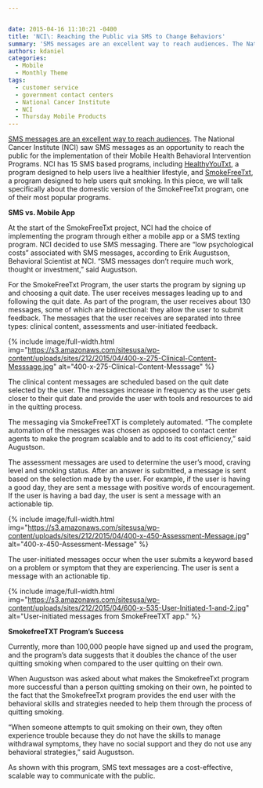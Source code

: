 ```yaml
---


date: 2015-04-16 11:10:21 -0400
title: 'NCI\: Reaching the Public via SMS to Change Behaviors'
summary: 'SMS messages are an excellent way to reach audiences. The National Cancer Institute (NCI) saw SMS messages as an opportunity to reach the public for the implementation of their Mobile Health Behavioral Intervention Programs. NCI has 15 SMS based programs, including HealthyYouTxt, a program designed to help users live a healthier lifestyle, and SmokeFreeTxt, a'
authors: kdaniel
categories:
  - Mobile
  - Monthly Theme
tags:
  - customer service
  - government contact centers
  - National Cancer Institute
  - NCI
  - Thursday Mobile Products
---
```


[SMS messages are an excellent way to reach audiences](https://www.WHATEVER/2015/02/03/trends-on-tuesday-using-sms-for-customer-support/). The National Cancer Institute (NCI) saw SMS messages as an opportunity to reach the public for the implementation of their Mobile Health Behavioral Intervention Programs. NCI has 15 SMS based programs, including [HealthyYouTxt](http://smokefree.gov/healthyyou), a program designed to help users live a healthier lifestyle, and [SmokeFreeTxt](http://smokefree.gov/smokefreetxt), a program designed to help users quit smoking. In this piece, we will talk specifically about the domestic version of the SmokeFreeTxt program, one of their most popular programs.

**SMS vs. Mobile App**

At the start of the SmokeFreeTxt project, NCI had the choice of implementing the program through either a mobile app or a SMS texting program. NCI decided to use SMS messaging. There are “low psychological costs” associated with SMS messages, according to Erik Augustson, Behavioral Scientist at NCI. “SMS messages don’t require much work, thought or investment,” said Augustson.

For the SmokeFreeTxt Program, the user starts the program by signing up and choosing a quit date. The user receives messages leading up to and following the quit date. As part of the program, the user receives about 130 messages, some of which are bidirectional: they allow the user to submit feedback. The messages that the user receives are separated into three types: clinical content, assessments and user-initiated feedback.


{% include image/full-width.html img="https://s3.amazonaws.com/sitesusa/wp-content/uploads/sites/212/2015/04/400-x-275-Clinical-Content-Messsage.jpg" alt="400-x-275-Clinical-Content-Messsage" %}

The clinical content messages are scheduled based on the quit date selected by the user. The messages increase in frequency as the user gets closer to their quit date and provide the user with tools and resources to aid in the quitting process.

The messaging via SmokeFreeTXT is completely automated. “The complete automation of the messages was chosen as opposed to contact center agents to make the program scalable and to add to its cost efficiency,” said Augustson.

The assessment messages are used to determine the user&#8217;s mood, craving level and smoking status.  After an answer is submitted, a message is sent based on the selection made by the user. For example, if the user is having a good day, they are sent a message with positive words of encouragement. If the user is having a bad day, the user is sent a message with an actionable tip.


{% include image/full-width.html img="https://s3.amazonaws.com/sitesusa/wp-content/uploads/sites/212/2015/04/400-x-450-Assessment-Message.jpg" alt="400-x-450-Assessment-Message" %}

The user-initiated messages occur when the user submits a keyword based on a problem or symptom that they are experiencing. The user is sent a message with an actionable tip.


{% include image/full-width.html img="https://s3.amazonaws.com/sitesusa/wp-content/uploads/sites/212/2015/04/600-x-535-User-Initiated-1-and-2.jpg" alt="User-initiated messages from SmokeFreeTXT app." %}

**SmokefreeTXT Program’s Success**

Currently, more than 100,000 people have signed up and used the program, and the program’s data suggests that it doubles the chance of the user quitting smoking when compared to the user quitting on their own.

When Augustson was asked about what makes the SmokefreeTxt program more successful than a person quitting smoking on their own, he pointed to the fact that the SmokefreeTxt program provides the end user with the behavioral skills and strategies needed to help them through the process of quitting smoking.

“When someone attempts to quit smoking on their own, they often experience trouble because they do not have the skills to manage withdrawal symptoms, they have no social support and they do not use any behavioral strategies,” said Augustson.

As shown with this program, SMS text messages are a cost-effective, scalable way to communicate with the public.